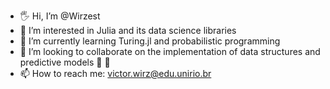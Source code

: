 - :raised_hand_with_fingers_splayed: Hi, I’m @Wirzest
- 👀 I’m interested in Julia and its data science libraries
- 🌱 I’m currently learning Turing.jl and probabilistic programming
- 💞️ I’m looking to collaborate on the implementation of data structures and predictive models :orangutan: :orangutan: 
- 📫 How to reach me: victor.wirz@edu.unirio.br

<!---
Wirzest/Wirzest is a ✨ special ✨ repository because its `README.md` (this file) appears on your GitHub profile.
You can click the Preview link to take a look at your changes.
--->
